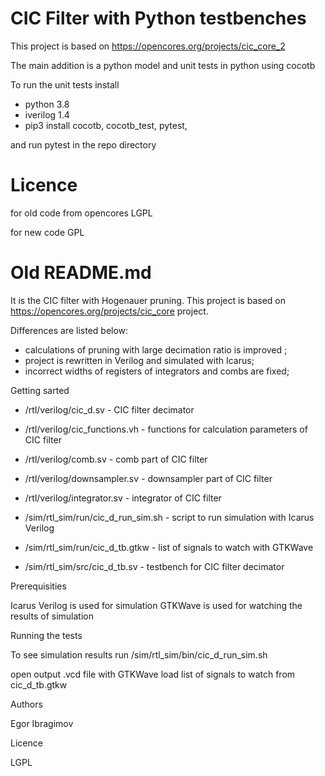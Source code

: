 # CIC Filter with Python testbenches

This project is based on https://opencores.org/projects/cic_core_2

The main addition is a python model and unit tests in python using cocotb

To run the unit tests install
- python 3.8
- iverilog 1.4
- pip3 install cocotb, cocotb_test, pytest,

and run pytest in the repo directory


# Licence
for old code from opencores LGPL

for new code GPL


# Old README.md

It is the CIC filter with Hogenauer pruning.
This project is based on https://opencores.org/projects/cic_core project.

Differences are listed below:
* calculations of pruning with large decimation ratio is improved ;
* project is rewritten in Verilog and simulated with Icarus;
* incorrect widths of registers of integrators and combs are fixed;

Getting sarted

* /rtl/verilog/cic\_d.sv - CIC filter decimator
* /rtl/verilog/cic\_functions.vh - functions for calculation parameters of CIC filter
* /rtl/verilog/comb.sv - comb part of CIC filter
* /rtl/verilog/downsampler.sv - downsampler part of CIC filter
* /rtl/verilog/integrator.sv - integrator of CIC filter

* /sim/rtl\_sim/run/cic\_d\_run_sim.sh - script to run simulation with Icarus Verilog
* /sim/rtl\_sim/run/cic\_d\_tb.gtkw - list of signals to watch with GTKWave
* /sim/rtl\_sim/src/cic\_d\_tb.sv - testbench for CIC filter decimator

Prerequisities

Icarus Verilog is used for simulation 
GTKWave is used for watching the results of simulation

Running the tests

To see simulation results run
/sim/rtl\_sim/bin/cic\_d\_run\_sim.sh

open output .vcd file with GTKWave
load list of signals to watch from cic\_d_tb.gtkw

Authors

Egor Ibragimov

Licence

LGPL